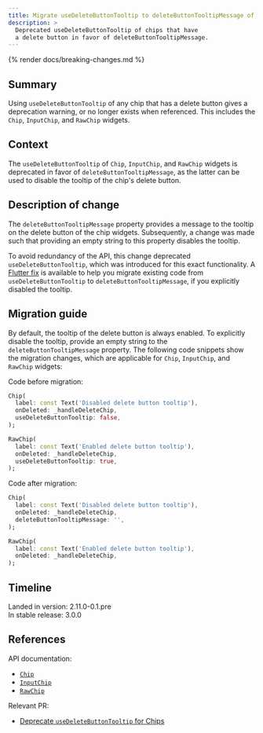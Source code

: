 ```yaml
---
title: Migrate useDeleteButtonTooltip to deleteButtonTooltipMessage of Chips
description: >
  Deprecated useDeleteButtonTooltip of chips that have
  a delete button in favor of deleteButtonTooltipMessage.
---
```


{% render docs/breaking-changes.md %}

## Summary

Using `useDeleteButtonTooltip` of any chip that has a delete button gives a
deprecation warning, or no longer exists when referenced. This includes the
`Chip`, `InputChip`, and `RawChip` widgets.

## Context

The `useDeleteButtonTooltip` of `Chip`, `InputChip`, and `RawChip` widgets is
deprecated in favor of `deleteButtonTooltipMessage`, as the latter can be used
to disable the tooltip of the chip's delete button.

## Description of change

The `deleteButtonTooltipMessage` property provides a message to the
tooltip on the delete button of the chip widgets.
Subsequently, a change was made such that providing an empty string to this
property disables the tooltip.

To avoid redundancy of the API, this change deprecated `useDeleteButtonTooltip`,
which was introduced for this exact functionality. A [Flutter fix][] is
available to help you migrate existing code from `useDeleteButtonTooltip` to
`deleteButtonTooltipMessage`, if you explicitly disabled the tooltip.

## Migration guide

By default, the tooltip of the delete button is always enabled.
To explicitly disable the tooltip, provide an empty string to the
`deleteButtonTooltipMessage` property.
The following code snippets show the migration changes, which are applicable for
`Chip`, `InputChip`, and `RawChip` widgets:

Code before migration:

```dart
Chip(
  label: const Text('Disabled delete button tooltip'),
  onDeleted: _handleDeleteChip,
  useDeleteButtonTooltip: false,
);

RawChip(
  label: const Text('Enabled delete button tooltip'),
  onDeleted: _handleDeleteChip,
  useDeleteButtonTooltip: true,
);
```

Code after migration:

```dart
Chip(
  label: const Text('Disabled delete button tooltip'),
  onDeleted: _handleDeleteChip,
  deleteButtonTooltipMessage: '',
);

RawChip(
  label: const Text('Enabled delete button tooltip'),
  onDeleted: _handleDeleteChip,
);
```

## Timeline

Landed in version: 2.11.0-0.1.pre<br>
In stable release: 3.0.0

## References

API documentation:

* [`Chip`][]
* [`InputChip`][]
* [`RawChip`][]

Relevant PR:

* [Deprecate `useDeleteButtonTooltip` for Chips][]

[`Chip`]: {{site.api}}/flutter/material/Chip-class.html
[`InputChip`]: {{site.api}}/flutter/material/InputChip-class.html
[`RawChip`]: {{site.api}}/flutter/material/RawChip-class.html

[Deprecate `useDeleteButtonTooltip` for Chips]: {{site.repo.flutter}}/pull/96174
[Flutter fix]: /tools/flutter-fix
